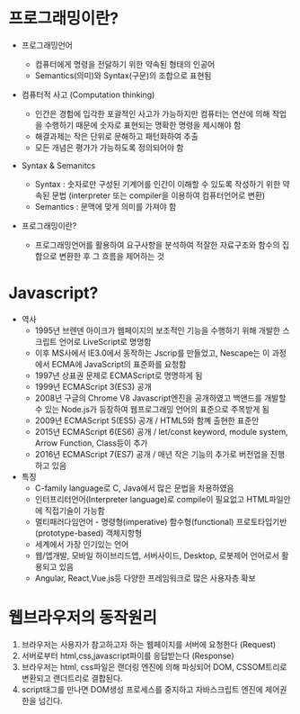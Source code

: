 # 프로그래밍이란?
* 프로그래밍언어
    * 컴퓨터에게 명령을 전달하기 위한 약속된 형태의 인공어
    * Semantics(의미)와 Syntax(구문)의 조합으로 표현됨
* 컴퓨터적 사고 (Computation thinking)
    * 인간은 경험에 입각한 포괄적인 사고가 가능하지만 컴퓨터는 연산에 의해 작업을 수행하기 때문에 숫자로 표현되는 명확한 명령을 제시해야 함
    * 해결과제는 작은 단위로 문해하고 패턴화하여 추출
    * 모든 개념은 평가가 가능하도록 정의되어야 함

* Syntax & Semanitcs
    * Syntax : 숫자로만 구성된 기계어를 인간이 이해할 수 있도록 작성하기 위한 약속된 문법 (interpreter 또는 compiler을 이용하여 컴퓨터언어로 변환)
    * Semantics : 문맥에 맞게 의미를 가져야 함
* 프로그래밍이란?
    * 프로그래밍언어를 활용하여 요구사항을 분석하여 적잘한 자료구조와 함수의 집합으로 변환한 후 그 흐름을 제어하는 것

# Javascript?
* 역사
    * 1995년 브렌덴 아이크가 웹페이지의 보조적인 기능을 수행하기 위해 개발한 스크립트 언어로 LiveScript로 명명함
    * 이후 MS사에서 IE3.0에서 동작하는 Jscrip를 만들었고, Nescape는 이 과정에서 ECMA에 JavaScript의 표준화를 요청함
    * 1997년 상표권 문제로 ECMAScript로 명명하게 됨
    * 1999년 ECMAScript 3(ES3) 공개
    * 2008년 구글의 Chrome V8 Javascript엔진을 공개하였고 백앤드를 개발할 수 있는 Node.js가 등장하여 웹프로그래밍 언어의 표준으로 주목받게 됨
    * 2009년 ECMAScript 5(ES5) 공개 / HTML5와 함꼐 출현한 표준안
    * 2015년 ECMAScript 6(ES6) 공개 / let/const keyword, module system, Arrow Function, Class등이 추가
    * 2016년 ECMAScript 7(ES7) 공개 / 매년 작은 기능의 추가로 버전업을 진행하고 있음
* 특징
    * C-family language로 C, Java에서 많은 문법을 차용하였음
    * 인터프리터언어(Interpreter language)로 compile이 필요없고 HTML파일안에 직접기술이 가능함
    * 멀티패러다임언어 - 명령형(imperative) 함수형(functional) 프로토타입기반(prototype-based) 객체지항형
    * 세계에서 가장 인기있는 언어
    * 웹/앱개발, 모바일 하이브리드앱, 서버사이드, Desktop, 로봇제어 언어로서 활용되고 있음
    * Angular, React,Vue.js등 다양한 프레임워크로 많은 사용자층 확보

# 웹브라우저의 동작원리
1. 브라우저는 사용자가 참고하고자 하는 웹페이지를 서버에 요청한다 (Request)
2. 서버로부터 html,css,javascript파이를 응답받는다 (Response)
3. 브라우저는 html, css파일은 랜더링 엔진에 의해 파싱되어 DOM, CSSOM트리로 변환되고 랜더트리로 결합된다.
4. script태그를 만나면 DOM생성 프로세스를 중지하고 자바스크립트 엔진에 제어권한을 넘긴다.



